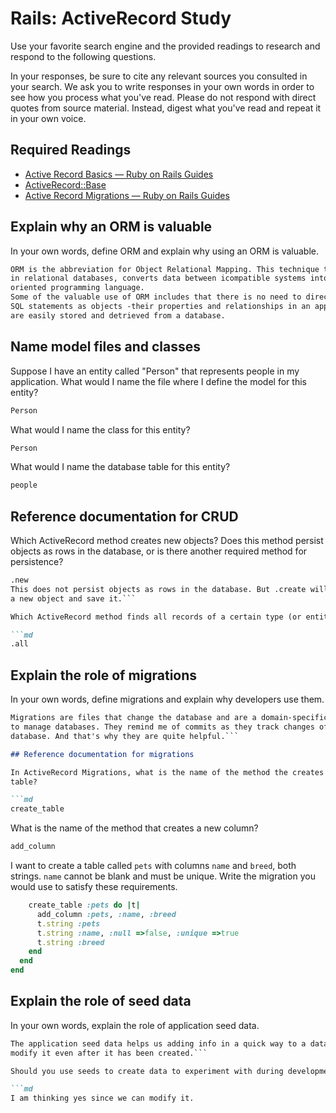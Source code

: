 # Rails: ActiveRecord Study

Use your favorite search engine and the provided readings to research and
respond to the following questions.

In your responses, be sure to cite any relevant sources you consulted in your
search. We ask you to write responses in your own words in order to see how you
process what you've read. Please do not respond with direct quotes from source
material. Instead, digest what you've read and repeat it in your own voice.

## Required Readings

-   [Active Record Basics — Ruby on Rails Guides](http://guides.rubyonrails.org/active_record_basics.html)
-   [ActiveRecord::Base](http://api.rubyonrails.org/classes/ActiveRecord/Base.html)
-   [Active Record Migrations — Ruby on Rails Guides](http://guides.rubyonrails.org/active_record_migrations.html)

## Explain why an ORM is valuable

In your own words, define ORM and explain why using an ORM is valuable.

```md
ORM is the abbreviation for Object Relational Mapping. This technique that works
in relational databases, converts data between icompatible systems into object-
oriented programming language.
Some of the valuable use of ORM includes that there is no need to directly write
SQL statements as objects -their properties and relationships in an application-
are easily stored and detrieved from a database.
```

## Name model files and classes

Suppose I have an entity called "Person" that represents people in my
application. What would I name the file where I define the model for this
entity?

```md
Person
```

What would I name the class for this entity?

```md
Person
```

What would I name the database table for this entity?

```md
people
```

## Reference documentation for CRUD

Which ActiveRecord method creates new objects? Does this method persist objects
as rows in the database, or is there another required method for persistence?

```md
.new
This does not persist objects as rows in the database. But .create will create
a new object and save it.```

Which ActiveRecord method finds all records of a certain type (or entity)?

```md
.all
```

## Explain the role of migrations

In your own words, define migrations and explain why developers use them.

```md
Migrations are files that change the database and are a domain-specific language
to manage databases. They remind me of commits as they track changes of the
database. And that's why they are quite helpful.```

## Reference documentation for migrations

In ActiveRecord Migrations, what is the name of the method the creates a new
table?

```md
create_table
```

What is the name of the method that creates a new column?

```md
add_column
```

I want to create a table called `pets` with columns `name` and `breed`, both
strings. `name` cannot be blank and must be unique. Write the migration you
would use to satisfy these requirements.

```ruby
    create_table :pets do |t|
      add_column :pets, :name, :breed
      t.string :pets
      t.string :name, :null =>false, :unique =>true
      t.string :breed
    end
  end
end

  ```

## Explain the role of seed data

In your own words, explain the role of application seed data.

```md
The application seed data helps us adding info in a quick way to a database, and
modify it even after it has been created.```

Should you use seeds to create data to experiment with during development?

```md
I am thinking yes since we can modify it.
```
